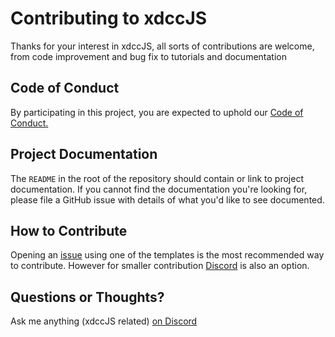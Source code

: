 <h1>Contributing to xdccJS</h1>
<p>Thanks for your interest in xdccJS, all sorts of contributions are welcome, from code improvement and bug fix to tutorials and documentation</p>
<h2>Code of Conduct</h2>
<p>By participating in this project, you are expected to uphold our <a href="https://github.com/JiPaix/xdccJS/blob/master/CODE_OF_CONDUCT.md">Code of Conduct.</a></p>
<h2>Project Documentation</h2>


The ```README``` in the root of the repository should contain or link to project documentation. If you cannot find the documentation you're looking for, please file a GitHub issue with details of what you'd like to see documented.</p>

<h2>How to Contribute</h2>
<p>Opening an <a href="https://github.com/JiPaix/xdccJS/issues">issue</a> using one of the templates is the most recommended way to contribute. However for smaller contribution <a href="https://discord.gg/HhhqdUd">Discord</a> is also an option.

<h2>Questions or Thoughts?</h2>
Ask me anything (xdccJS related) <a href="https://discord.gg/HhhqdUd">on Discord</a>
